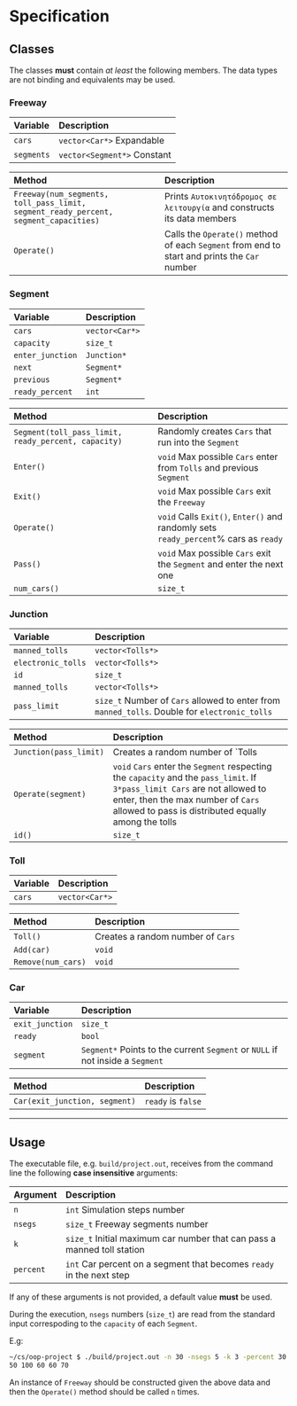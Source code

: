 # Specification

## Classes

The classes **must** contain *at least* the following members. The data types
are not binding and equivalents may be used.

### Freeway

Variable  |Description
:---------|:----------
`cars`    |`vector<Car*>` Expandable
`segments`|`vector<Segment*>` Constant

Method     |Description
:----------|:----------
`Freeway(num_segments, toll_pass_limit, segment_ready_percent, segment_capacities)`|Prints `Αυτοκινητόδρομος σε λειτουργία` and constructs its data members
`Operate()`                                                                        |Calls the `Operate()` method of each `Segment` from end to start and prints the `Car` number

### Segment

Variable        |Description
:---------------|:----------
`cars`          |`vector<Car*>`
`capacity`      |`size_t`
`enter_junction`|`Junction*`
`next`          |`Segment*`
`previous`      |`Segment*`
`ready_percent` |`int`

Method                                              |Description
:---------------------------------------------------|:----------
`Segment(toll_pass_limit, ready_percent, capacity)` |Randomly creates `Cars` that run into the `Segment`
`Enter()`                                           |`void` Max possible `Cars` enter from `Tolls` and previous `Segment`
`Exit()`                                            |`void` Max possible `Cars` exit the `Freeway`
`Operate()`                                         |`void` Calls `Exit()`, `Enter()` and randomly sets `ready_percent`% cars as `ready`
`Pass()`                                            |`void` Max possible `Cars` exit the `Segment` and enter the next one
`num_cars()`                                        |`size_t`

### Junction

Variable          |Description
:-----------------|:----------
`manned_tolls`    |`vector<Tolls*>`
`electronic_tolls`|`vector<Tolls*>`
`id`              |`size_t`
`manned_tolls`    |`vector<Tolls*>`
`pass_limit`      |`size_t` Number of `Cars` allowed to enter from `manned_tolls`. Double for `electronic_tolls`

Method                      |Description
:---------------------------|:----------
`Junction(pass_limit)`      |Creates a random number of `Tolls
`Operate(segment)`          |`void` `Cars` enter the `Segment` respecting the `capacity` and the `pass_limit`. If `3*pass_limit Cars` are not allowed to enter, then the max number of `Cars` allowed to pass is distributed equally among the tolls
`id()`                      |`size_t`

### Toll

Variable|Description
:-------|:----------
`cars`  |`vector<Car*>`

Method            |Description
:-----------------|:----------
`Toll()`          |Creates a random number of `Cars`
`Add(car)`        |`void`
`Remove(num_cars)`|`void`

### Car

Variable       |Description
:--------------|:----------
`exit_junction`|`size_t`
`ready`        |`bool`
`segment`      |`Segment*` Points to the current `Segment` or `NULL` if not inside a `Segment`

Method                       |Description
:----------------------------|:-----------------
`Car(exit_junction, segment)`|`ready` is `false`

-------------------------------------------------------------------------------

## Usage

The executable file, e.g. `build/project.out`, receives from the command line
the following **case insensitive** arguments:

|Argument |Description                                                            |
|:--------|:----------------------------------------------------------------------|
|`n`      |`int` Simulation steps number                                          |
|`nsegs`  |`size_t` Freeway segments number                                       |
|`k`      |`size_t` Initial maximum car number that can pass a manned toll station|
|`percent`|`int` Car percent on a segment that becomes `ready` in the next step   |

If any of these arguments is not provided, a default value **must** be used.

During the execution, `nsegs` numbers (`size_t`) are read from the standard
input correspoding to the `capacity` of each `Segment`.

E.g:

```sh
~/cs/oop-project $ ./build/project.out -n 30 -nsegs 5 -k 3 -percent 30
50 100 60 60 70
```

An instance of `Freeway` should be constructed given the above data and then the
`Operate()` method should be called `n` times.
